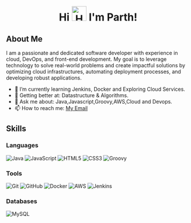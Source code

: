 # <p align='center'>Hi <img src="https://camo.githubusercontent.com/be97db312617523f171eb0fa461349309274abda75e491e51af7df9b8383c82a/68747470733a2f2f6d656469612e74656e6f722e636f6d2f57783949456d5a5a58536f41414141692f68692e676966" alt="Handshake" width="40" height="40"> I'm Parth!

## About Me

 
I am a passionate and dedicated software developer with experience in cloud, DevOps, and front-end development. My goal is to leverage technology to solve real-world problems and create impactful solutions by optimizing cloud infrastructures, automating deployment processes, and developing robust applications.


- 🔭 I’m currently learning Jenkins, Docker and Exploring Cloud Services.
- 🌱 Getting better at: Datastructure & Algorithms.
- 💬 Ask me about: Java,Javascript,Groovy,AWS,Cloud and Devops.
- 📫 How to reach me: [My Email](mailto:parthsingh1253@gmail.com)

## Skills

### Languages
![Java](https://img.shields.io/badge/-Java-007396?style=flat&logo=openjdk&logoColor=white)
![JavaScript](https://img.shields.io/badge/-JavaScript-F7DF1E?style=flat&logo=javascript&logoColor=black)
![HTML5](https://img.shields.io/badge/-HTML5-E34F26?style=flat&logo=html5&logoColor=white)
![CSS3](https://img.shields.io/badge/-CSS3-1572B6?style=flat&logo=css3&logoColor=white)
![Groovy](https://img.shields.io/badge/-Groovy-007ACC?style=flat&logo=Groovy&logoColor=white)

### Tools
![Git](https://img.shields.io/badge/-Git-F05032?style=flat&logo=git&logoColor=white)
![GitHub](https://img.shields.io/badge/-GitHub-181717?style=flat&logo=github&logoColor=white)
![Docker](https://img.shields.io/badge/-Docker-2496ED?style=flat&logo=docker&logoColor=white)
![AWS](https://img.shields.io/badge/-AWS-232F3E?style=flat&logo=amazonwebservices&logoColor=white)
![Jenkins](https://img.shields.io/badge/-Jenkins-232F3E?style=flat&logo=Jenkins&logoColor=white)

### Databases
![MySQL](https://img.shields.io/badge/-MySQL-4479A1?style=flat&logo=mysql&logoColor=white)


 
